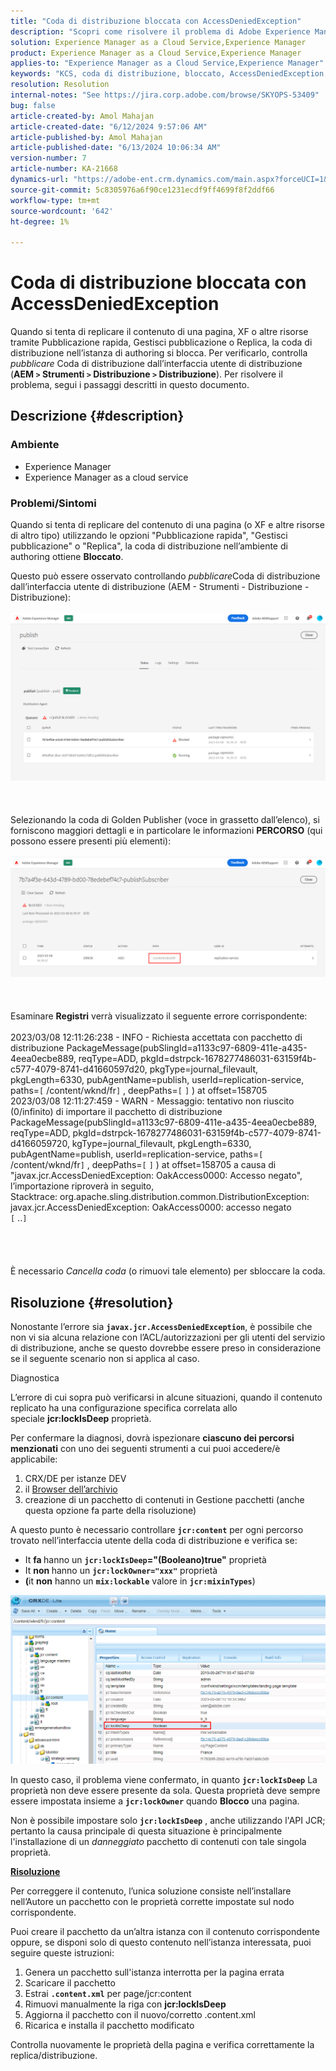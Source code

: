 ```yaml
---
title: "Coda di distribuzione bloccata con AccessDeniedException"
description: "Scopri come risolvere il problema di Adobe Experience Manager, in cui la coda di distribuzione nell’ambiente di authoring viene bloccata."
solution: Experience Manager as a Cloud Service,Experience Manager
product: Experience Manager as a Cloud Service,Experience Manager
applies-to: "Experience Manager as a Cloud Service,Experience Manager"
keywords: "KCS, coda di distribuzione, bloccato, AccessDeniedException, pubblicazione rapida, autore, errore, AEM, AEMaaCS, Experience Manager as a Cloud Service"
resolution: Resolution
internal-notes: "See https://jira.corp.adobe.com/browse/SKYOPS-53409"
bug: false
article-created-by: Amol Mahajan
article-created-date: "6/12/2024 9:57:06 AM"
article-published-by: Amol Mahajan
article-published-date: "6/13/2024 10:06:34 AM"
version-number: 7
article-number: KA-21668
dynamics-url: "https://adobe-ent.crm.dynamics.com/main.aspx?forceUCI=1&pagetype=entityrecord&etn=knowledgearticle&id=cac46b1d-a228-ef11-840a-000d3a5a67ba"
source-git-commit: 5c8305976a6f90ce1231ecdf9ff4699f8f2ddf66
workflow-type: tm+mt
source-wordcount: '642'
ht-degree: 1%

---
```


# Coda di distribuzione bloccata con AccessDeniedException


Quando si tenta di replicare il contenuto di una pagina, XF o altre risorse tramite Pubblicazione rapida, Gestisci pubblicazione o Replica, la coda di distribuzione nell’istanza di authoring si blocca. Per verificarlo, controlla *pubblicare* Coda di distribuzione dall’interfaccia utente di distribuzione (<b>AEM `>`  Strumenti `>`  Distribuzione `>`  Distribuzione</b>). Per risolvere il problema, segui i passaggi descritti in questo documento.

## Descrizione {#description}


### <b>Ambiente</b>

- Experience Manager
- Experience Manager as a cloud service




### <b>Problemi/Sintomi</b>

Quando si tenta di replicare del contenuto di una pagina (o XF e altre risorse di altro tipo) utilizzando le opzioni &quot;Pubblicazione rapida&quot;, &quot;Gestisci pubblicazione&quot; o &quot;Replica&quot;, la coda di distribuzione nell’ambiente di authoring ottiene <b>Bloccato</b>.



Questo può essere osservato controllando *pubblicare*Coda di distribuzione dall’interfaccia utente di distribuzione (AEM - Strumenti - Distribuzione - Distribuzione):
<br><br>![](assets/___cbc46b1d-a228-ef11-840a-000d3a5a67ba___.png)<br><br> <br><br>Selezionando la coda di Golden Publisher (voce in grassetto dall’elenco), si forniscono maggiori dettagli e in particolare le informazioni <b>PERCORSO</b> (qui possono essere presenti più elementi):<br><br>![](assets/___cdc46b1d-a228-ef11-840a-000d3a5a67ba___.png)<br><br> <br><br>Esaminare <b>Registri</b> verrà visualizzato il seguente errore corrispondente:<br><br>2023/03/08 12:11:26:238 - INFO - Richiesta accettata con pacchetto di distribuzione PackageMessage(pubSlingId=a1133c97-6809-411e-a435-4eea0ecbe889, reqType=ADD, pkgId=dstrpck-1678277486031-63159f4b-c577-4079-8741-d41660597d20, pkgType=journal_filevault, pkgLength=6330, pubAgentName=publish, userId=replication-service, paths=`[` /content/wknd/fr`]` , deepPaths=`[` `]` ) at offset=158705
<br>2023/03/08 12:11:27:459 - WARN - Messaggio: tentativo non riuscito (0/infinito) di importare il pacchetto di distribuzione PackageMessage(pubSlingId=a1133c97-6809-411e-a435-4eea0ecbe889, reqType=ADD, pkgId=dstrpck-1678277486031-63159f4b-c577-4079-8741-d4166059720, kgType=journal_filevault, pkgLength=6330, pubAgentName=publish, userId=replication-service, paths=`[` /content/wknd/fr`]` , deepPaths=`[` `]` ) at offset=158705 a causa di &quot;javax.jcr.AccessDeniedException: OakAccess0000: Accesso negato&quot;, l’importazione riproverà in seguito,
<br>Stacktrace: org.apache.sling.distribution.common.DistributionException: javax.jcr.AccessDeniedException: OakAccess0000: accesso negato
<br>`[` ..`]` <br><br><br> <br><br>È necessario *Cancella coda* (o rimuovi tale elemento) per sbloccare la coda.<br>

## Risoluzione {#resolution}


Nonostante l’errore sia <b>`javax.jcr.AccessDeniedException`</b>, è possibile che non vi sia alcuna relazione con l’ACL/autorizzazioni per gli utenti del servizio di distribuzione, anche se questo dovrebbe essere preso in considerazione se il seguente scenario non si applica al caso.



Diagnostica

L’errore di cui sopra può verificarsi in alcune situazioni, quando il contenuto replicato ha una configurazione specifica correlata allo speciale <b>jcr:lockIsDeep</b> proprietà.

Per confermare la diagnosi, dovrà ispezionare <b>ciascuno dei percorsi menzionati</b> con uno dei seguenti strumenti a cui puoi accedere/è applicabile:

1. CRX/DE per istanze DEV
2. il [Browser dell’archivio](https://experienceleague.adobe.com/docs/experience-manager-cloud-service/content/implementing/developer-tools/repository-browser.html?lang=it)
3. creazione di un pacchetto di contenuti in Gestione pacchetti (anche questa opzione fa parte della risoluzione)


A questo punto è necessario controllare <b>`jcr:content`</b> per ogni percorso trovato nell’interfaccia utente della coda di distribuzione e verifica se:

- It <b>fa </b>hanno un <b>`jcr:lockIsDeep`=&quot;(Booleano)true&quot;</b> proprietà
- It <b>non </b>hanno un <b>`jcr:lockOwner="xxx"`</b> proprietà
- <b>(</b>it <b>non</b> hanno un <b>`mix:lockable`</b> valore in <b>`jcr:mixinTypes`</b>)


![](assets/e5fb7aa2-d8bd-ed11-83ff-6045bd0065b6.png)

In questo caso, il problema viene confermato, in quanto <b>`jcr:lockIsDeep`</b> La proprietà non deve essere presente da sola. Questa proprietà deve sempre essere impostata insieme a <b>`jcr:lockOwner`</b> quando <b>Blocco</b> una pagina.

Non è possibile impostare solo <b>`jcr:lockIsDeep`</b> , anche utilizzando l&#39;API JCR; pertanto la causa principale di questa situazione è principalmente l&#39;installazione di un *danneggiato* pacchetto di contenuti con tale singola proprietà.



<u><b>Risoluzione</b></u>

Per correggere il contenuto, l’unica soluzione consiste nell’installare nell’Autore un pacchetto con le proprietà corrette impostate sul nodo corrispondente.

Puoi creare il pacchetto da un’altra istanza con il contenuto corrispondente oppure, se disponi solo di questo contenuto nell’istanza interessata, puoi seguire queste istruzioni:

1. Genera un pacchetto sull&#39;istanza interrotta per la pagina errata
2. Scaricare il pacchetto
3. Estrai <b>`.content.xml`</b> per page/jcr:content
4. Rimuovi manualmente la riga con <b>jcr:lockIsDeep</b>
5. Aggiorna il pacchetto con il nuovo/corretto .content.xml
6. Ricarica e installa il pacchetto modificato


Controlla nuovamente le proprietà della pagina e verifica correttamente la replica/distribuzione.
